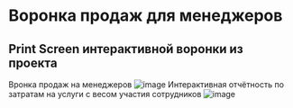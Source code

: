 # Воронка продаж для менеджеров
## Print Screen интерактивной воронки из проекта
Вронка продаж на менеджеров
![image](https://user-images.githubusercontent.com/76148212/124668544-b44a0d00-deb9-11eb-857f-7979274cdb48.png)
Интерактивная отчётность по затратам на услуги с весом участия сотрудников
![image](https://user-images.githubusercontent.com/76148212/129324558-dc624223-c491-4853-9843-526b366bbbe9.png)
